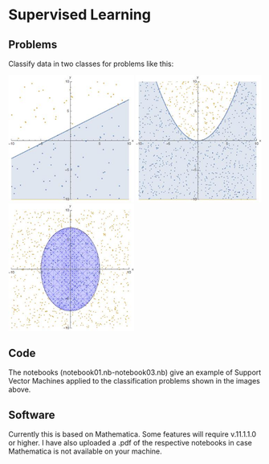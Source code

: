 # Supervised Learning

## Problems

Classify data in two classes for problems like this:

<img src="https://github.com/jimhalverson/string_data17/blob/master/supervised/abovebelow1.jpg" width="250" alt="line example" />
<img src="https://github.com/jimhalverson/string_data17/blob/master/supervised/abovebelow2.jpg" width="250" alt="parabola example" />
<img src="https://github.com/jimhalverson/string_data17/blob/master/supervised/abovebelow3.jpg" width="250" alt="ellipse example" />

## Code

The notebooks (notebook01.nb-notebook03.nb) give an example of Support Vector Machines applied to the classification problems shown in the images above.

## Software

Currently this is based on Mathematica. Some features will require v.11.1.1.0 or higher. I have also uploaded a .pdf of the respective notebooks in case Mathematica is not available on your machine.
